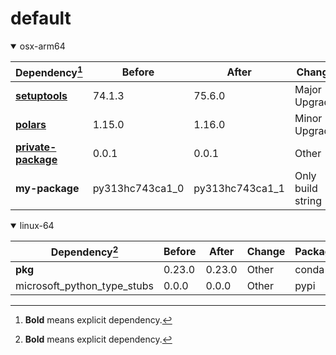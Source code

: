 # default

<details open>
<summary>osx-arm64</summary>

|Dependency[^1]|Before|After|Change|Package|
|-|-|-|-|-|
|[**setuptools**](https://pypi.org/project/setuptools)|74.1.3|75.6.0|Major Upgrade|pypi|
|[**polars**](https://prefix.dev/channels/conda-forge/packages/polars)|1.15.0|1.16.0|Minor Upgrade|conda|
|[**private-package**](https://prefix.dev/channels/setup-pixi-test/packages/private-package)|0.0.1|0.0.1|Other|conda|
|**my-package**|py313hc743ca1_0|py313hc743ca1_1|Only build string|conda|

</details>

<details open>
<summary>linux-64</summary>

|Dependency[^1]|Before|After|Change|Package|
|-|-|-|-|-|
|**pkg**|0.23.0|0.23.0|Other|conda|
|microsoft_python_type_stubs|0.0.0|0.0.0|Other|pypi|

</details>

[^1]: **Bold** means explicit dependency.
[^2]: Dependency got downgraded.
